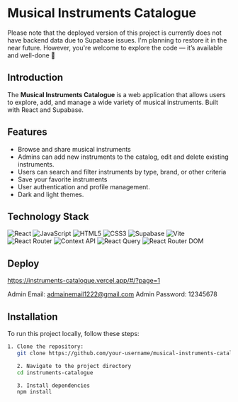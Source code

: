 # Musical Instruments Catalogue

Please note that the deployed version of this project is currently does not have backend data due to Supabase issues. I'm planning to restore it in the near future. However, you're welcome to explore the code — it’s available and well-done 🙂

## Introduction

The **Musical Instruments Catalogue** is a web application that allows users to explore, add, and manage a wide variety of musical instruments. Built with React and Supabase.

## Features

- Browse and share musical instruments
- Admins can add new instruments to the catalog, edit and delete existing instruments.
- Users can search and filter instruments by type, brand, or other criteria
- Save your favorite instruments
- User authentication and profile management.
- Dark and light themes.

## Technology Stack

![React](https://img.shields.io/badge/React-20232A?style=for-the-badge&logo=react&logoColor=61DAFB)
![JavaScript](https://img.shields.io/badge/JavaScript-323330?style=for-the-badge&logo=javascript&logoColor=F7DF1E)
![HTML5](https://img.shields.io/badge/HTML5-E34F26?style=for-the-badge&logo=html5&logoColor=white)
![CSS3](https://img.shields.io/badge/CSS3-1572B6?style=for-the-badge&logo=css3&logoColor=white)
![Supabase](https://img.shields.io/badge/Supabase-3ECF8E?style=for-the-badge&logo=supabase&logoColor=white)
![Vite](https://img.shields.io/badge/Vite-646CFF?style=for-the-badge&logo=vite&logoColor=white)
![React Router](https://img.shields.io/badge/React_Router-CA4245?style=for-the-badge&logo=react-router&logoColor=white)
![Context API](https://img.shields.io/badge/Context_API-61DAFB?style=for-the-badge&logo=react&logoColor=white)
![React Query](https://img.shields.io/badge/React_Query-FF4154?style=for-the-badge&logo=react-query&logoColor=white)
![React Router DOM](https://img.shields.io/badge/React_Router_DOM-61DAFB?style=for-the-badge&logo=react-router&logoColor=white)

## Deploy

https://instruments-catalogue.vercel.app/#/?page=1

Admin Email: admainemail1222@gmail.com
Admin Password: 12345678

## Installation

To run this project locally, follow these steps:

```bash
1. Clone the repository:
   git clone https://github.com/your-username/musical-instruments-catalogue.git

   2. Navigate to the project directory
   cd instruments-catalogue

   3. Install dependencies
   npm install

```
